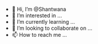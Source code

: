 - 👋 Hi, I’m @Shantwana
- 👀 I’m interested in ...
- 🌱 I’m currently learning ...
- 💞️ I’m looking to collaborate on ...
- 📫 How to reach me ...

<!---
Shantwana/Shantwana is a ✨ special ✨ repository because its `README.md` (this file) appears on your GitHub profile.
You can click the Preview link to take a look at your changes.
--->
